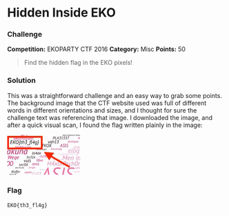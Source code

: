 # Hidden Inside EKO

### Challenge
**Competition:** EKOPARTY CTF 2016
**Category:** Misc
**Points:** 50

> Find the hidden flag in the EKO pixels!


### Solution

This was a straightforward challenge and an easy way to grab some points.  The background image that the CTF website used was full of different words in different orientations and sizes, and I thought for sure the challenge text was referencing that image.  I downloaded the image, and after a quick visual scan, I found the flag written plainly in the image:

![Hidden Inside EKO Flag](./img/ekoparty-2016-hiddeninsideeko.jpg "ekoparty-2016-hiddeninsideeko.jpg")


### Flag

```none
EKO{th3_fl4g}
```